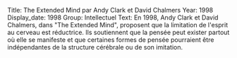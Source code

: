 Title: The Extended Mind par Andy Clark et David Chalmers
Year: 1998
Display_date: 1998
Group: Intellectuel
Text: En 1998, Andy Clark et David Chalmers, dans "The Extended Mind", proposent que la limitation de l'esprit au cerveau est réductrice. Ils soutiennent que la pensée peut exister partout où elle se manifeste et que certaines formes de pensée pourraient être indépendantes de la structure cérébrale ou de son imitation.